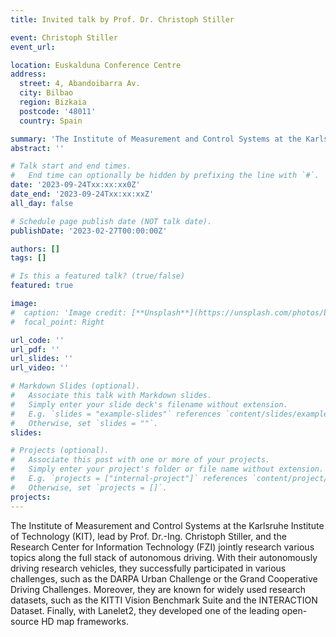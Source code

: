 ```yaml
---
title: Invited talk by Prof. Dr. Christoph Stiller

event: Christoph Stiller
event_url: 

location: Euskalduna Conference Centre
address:
  street: 4, Abandoibarra Av.
  city: Bilbao
  region: Bizkaia
  postcode: '48011'
  country: Spain

summary: 'The Institute of Measurement and Control Systems at the Karlsruhe Institute of Technology (KIT), lead by Prof. Dr.-Ing. Christoph Stiller, and the Research Center for Information Technology (FZI) jointly research various topics along the full stack of autonomous driving. With their autonomously driving research vehicles, they successfully participated in various challenges, such as the DARPA Urban Challenge or the Grand Cooperative Driving Challenges. Moreover, they are known for widely used research datasets, such as the KITTI Vision Benchmark Suite and the INTERACTION Dataset. Finally, with Lanelet2, they developed one of the leading open-source HD map frameworks.'
abstract: ''

# Talk start and end times.
#   End time can optionally be hidden by prefixing the line with `#`.
date: '2023-09-24Txx:xx:xx0Z'
date_end: '2023-09-24Txx:xx:xxZ'
all_day: false

# Schedule page publish date (NOT talk date).
publishDate: '2023-02-27T00:00:00Z'

authors: []
tags: []

# Is this a featured talk? (true/false)
featured: true

image:
#  caption: 'Image credit: [**Unsplash**](https://unsplash.com/photos/bzdhc5b3Bxs)'
#  focal_point: Right

url_code: ''
url_pdf: ''
url_slides: ''
url_video: ''

# Markdown Slides (optional).
#   Associate this talk with Markdown slides.
#   Simply enter your slide deck's filename without extension.
#   E.g. `slides = "example-slides"` references `content/slides/example-slides.md`.
#   Otherwise, set `slides = ""`.
slides:

# Projects (optional).
#   Associate this post with one or more of your projects.
#   Simply enter your project's folder or file name without extension.
#   E.g. `projects = ["internal-project"]` references `content/project/deep-learning/index.md`.
#   Otherwise, set `projects = []`.
projects:
---
```

The Institute of Measurement and Control Systems at the Karlsruhe Institute of Technology (KIT), lead by Prof. Dr.-Ing. Christoph Stiller, and the Research Center for Information Technology (FZI) jointly research various topics along the full stack of autonomous driving. With their autonomously driving research vehicles, they successfully participated in various challenges, such as the DARPA Urban Challenge or the Grand Cooperative Driving Challenges. Moreover, they are known for widely used research datasets, such as the KITTI Vision Benchmark Suite and the INTERACTION Dataset. Finally, with Lanelet2, they developed one of the leading open-source HD map frameworks.

